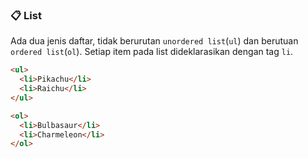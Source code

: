 ### :clipboard: List

Ada dua jenis daftar, tidak berurutan `unordered list`(`ul`) dan berutuan `ordered list`(`ol`). Setiap item pada list dideklarasikan dengan tag `li`.

```html
<ul>
  <li>Pikachu</li>
  <li>Raichu</li>
</ul>

<ol>
  <li>Bulbasaur</li>
  <li>Charmeleon</li>
</ol>
```
